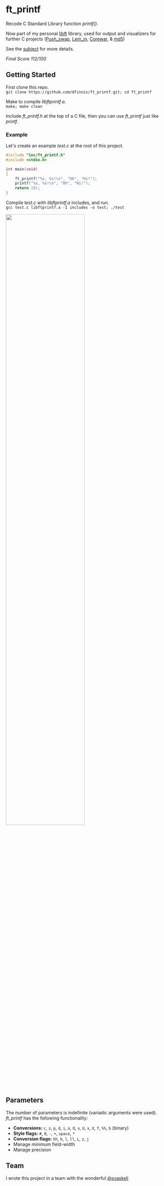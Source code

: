# ft_printf

Recode C Standard Library function *printf()*.

Now part of my personal [libft](https://github.com/dfinnis/Libft) library, used for output and visualizers for further C projects ([Push_swap](https://github.com/dfinnis/Push_swap), [Lem_in](https://github.com/dfinnis/Lem_in), [Corewar](https://github.com/dfinnis/Corewar), & [md5](https://github.com/dfinnis/md5))

See the [subject](https://github.com/dfinnis/ft_printf/blob/master/subject.pdf) for more details.

*Final Score 112/100*


## Getting Started

First clone this repo. <br>
```git clone https://github.com/dfinnis/ft_printf.git; cd ft_printf```

Make to compile *libftprintf.a*. <br>
```make; make clean```

Include *ft_printf.h* at the top of a C file, then you can use *ft_printf* just like *printf*.

### Example

Let's create an example *test.c* at the root of this project.

```c
#include "inc/ft_printf.h"
#include <stdio.h>

int main(void)
{
	ft_printf("%s, %s!\n", "Oh", "Hi!");
	printf("%s, %s!\n", "Oh", "Hi!");
	return (0);
}
```

Compile *test.c* with *libftprintf.a* includes, and run. <br>
```gcc test.c libftprintf.a -I includes -o test; ./test```

<img src="https://github.com/dfinnis/ft_printf/blob/master/img/test.png" width="70%">


## Parameters

The number of parameters is indefinite (variadic arguments were used). *ft_printf* has the following functionality:

* **Conversions:** `c`, `s`, `p`, `d`, `i`, `o`, `O`, `u`, `U`, `x`, `X`, `f`, `%%`, `b` (binary)
* **Style flags:** `#`, `0`, `-`, `+`, `space`, `*`
* **Conversion flags:** `hh`, `h`, `l`, `ll`, `L`, `z`, `j`
* Manage minimum field-width
* Manage precision



## Team

I wrote this project in a team with the wonderful [@svaskeli](https://github.com/sharvas)
